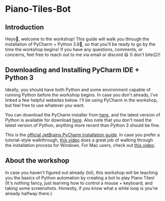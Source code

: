 # Piano-Tiles-Bot

## Introduction

Heyo👋, welcome to the workshop! This guide will walk you through the installation of PyCharm + Python 3.8🐍, so that you'll be ready to go by the time the workshop begins! If you have any questions, comments, or concerns, feel free to reach out to me via email or discord 😃 (I don't bite😉)!

## Downloading and Installing PyCharm IDE + Python 3

Ideally, you should have both Python and some environment capable of running Python before the workshop begins. In case you don't already, I've linked a few helpful websites below. I'll be using PyCharm in the workshop, but feel free to use whatever you want. 

You can download the PyCharm installer from [here](https://www.jetbrains.com/pycharm/download/), and the latest version of Python is available for download [here](https://www.python.org/downloads/). Also note that you don't need the latest version of Python, anything more recent than Python 3 should be fine.

This is the [official JetBrains PyCharm installation guide](https://www.jetbrains.com/help/pycharm/installation-guide.html#standalone).
In case you prefer a tutorial-style walkthrough, [this video](https://www.youtube.com/watch?v=SZUNUB6nz3g) does a great job of walking through the installation process for Windows. For Mac users, check out [this video](https://www.youtube.com/watch?v=K5cAu-Wro3M).

## About the workshop
In case you haven't figured out already (lol), this workshop will be teaching you the basics of Python automation by creating a bot to play Piano Tiles! (It's nothing fancy, just learning how to control a mouse + keyboard, and taking some screenshots. Honestly, if you know what a while loop is you're already halfway there.)
